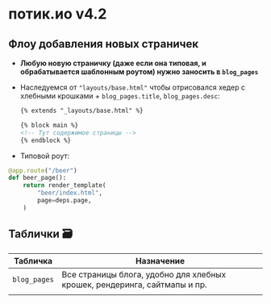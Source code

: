 # потик.ио v4.2

## Флоу добавления новых страничек

- **Любую новую страничку (даже если она типовая, и обрабатывается шаблонным роутом) нужно заносить в `blog_pages`**
- Наследуемся от `"layouts/base.html"` чтобы отрисовался хедер с хлебными
  крошками + `blog_pages.title`, `blog_pages.desc`:

  ```html
  {% extends "_layouts/base.html" %}
  
  {% block main %}
  <!-- Тут содержимое страницы -->
  {% endblock %}
  ```

- Типовой роут:

```python
@app.route("/beer")
def beer_page():
    return render_template(
        "beer/index.html",
        page=deps.page,
    )

```

## Таблички 🗃️

| Табличка     | Назначение                                                                |
|--------------|---------------------------------------------------------------------------|
| `blog_pages` | Все страницы блога, удобно для хлебных крошек, рендеринга, сайтмапы и пр. |
|              |                                                                           |


